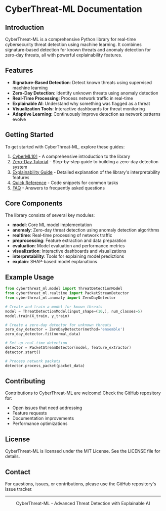 # CyberThreat-ML Documentation

## Introduction

CyberThreat-ML is a comprehensive Python library for real-time cybersecurity threat detection using machine learning. It combines signature-based detection for known threats and anomaly detection for zero-day threats, all with powerful explainability features.

## Features

- **Signature-Based Detection**: Detect known threats using supervised machine learning
- **Zero-Day Detection**: Identify unknown threats using anomaly detection
- **Real-Time Processing**: Process network traffic in real-time
- **Explainable AI**: Understand why something was flagged as a threat
- **Visualization Tools**: Interactive dashboards for threat monitoring
- **Adaptive Learning**: Continuously improve detection as network patterns evolve

## Getting Started

To get started with CyberThreat-ML, explore these guides:

1. [CyberML101](CyberML101.md) - A comprehensive introduction to the library
2. [Zero-Day Tutorial](ZeroDay_Tutorial.md) - Step-by-step guide to building a zero-day detection system
3. [Explainability Guide](Explainability_Guide.md) - Detailed explanation of the library's interpretability features
4. [Quick Reference](QuickReference.md) - Code snippets for common tasks
5. [FAQ](FAQ.md) - Answers to frequently asked questions

## Core Components

The library consists of several key modules:

- **model**: Core ML model implementation
- **anomaly**: Zero-day threat detection using anomaly detection algorithms
- **realtime**: Real-time processing of network traffic
- **preprocessing**: Feature extraction and data preparation
- **evaluation**: Model evaluation and performance metrics
- **visualization**: Interactive dashboards and visualizations
- **interpretability**: Tools for explaining model predictions
- **explain**: SHAP-based model explanations

## Example Usage

```python
from cyberthreat_ml.model import ThreatDetectionModel
from cyberthreat_ml.realtime import PacketStreamDetector
from cyberthreat_ml.anomaly import ZeroDayDetector

# Create and train a model for known threats
model = ThreatDetectionModel(input_shape=(10,), num_classes=5)
model.train(X_train, y_train)

# Create a zero-day detector for unknown threats
zero_day_detector = ZeroDayDetector(method='ensemble')
zero_day_detector.fit(normal_data)

# Set up real-time detection
detector = PacketStreamDetector(model, feature_extractor)
detector.start()

# Process network packets
detector.process_packet(packet_data)
```

## Contributing

Contributions to CyberThreat-ML are welcome! Check the GitHub repository for:

- Open issues that need addressing
- Feature requests
- Documentation improvements
- Performance optimizations

## License

CyberThreat-ML is licensed under the MIT License. See the LICENSE file for details.

## Contact

For questions, issues, or contributions, please use the GitHub repository's issue tracker.

---

<p align="center">
CyberThreat-ML - Advanced Threat Detection with Explainable AI
</p>